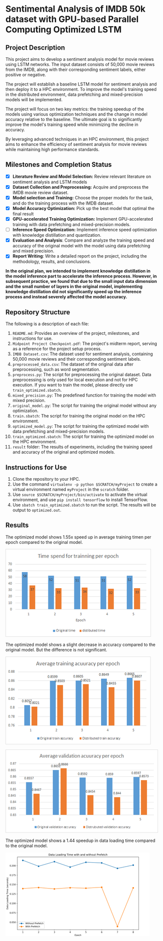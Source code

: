 # Sentimental Analysis of IMDB 50k dataset with GPU-based Parallel Computing Optimized LSTM

## Project Description

This project aims to develop a sentiment analysis model for movie reviews using LSTM networks. The input dataset consists of 50,000 movie reviews from the IMDB, along with their corresponding sentiment labels, either positive or negative.

The project will establish a baseline LSTM model for sentiment analysis and then deploy it to a HPC environment. To improve the model's training speed in the distributed environment, data prefetching and mixed-precision models will be implemented.

The project will focus on two key metrics: the training speedup of the models using various optimization techniques and the change in model accuracy relative to the baseline. The ultimate goal is to significantly improve the model's training speed while minimizing the decline in accuracy.

By leveraging advanced techniques in an HPC environment, this project aims to enhance the efficiency of sentiment analysis for movie reviews while maintaining high performance standards.

## Milestones and Completion Status
- [x] __Literature Review and Model Selection:__ Review relevant literature on sentiment analysis and LSTM models
- [x] __Dataset Collection and Preprocessing:__ Acquire and preprocess the IMDB movie review dataset.
- [x] __Model selection and Training:__ Choose the proper models for the task, and do the training process with the IMDB dataset.
- [x] __Model Accuracy Optimization:__ Pick up the best model that optimal the final result
- [x] __GPU-accelerated Training Optimization:__ Implement GPU-accelerated training with data prefetching and mixed-precision models.
- [ ] __Inference Speed Optimization:__ Implement inference speed optimization with knowledge distillation and quantization.
- [x] __Evaluation and Analysis__: Compare and analyze the training speed and accuracy of the original model with the model using data prefetching and mixed precision.
- [x] __Report Writing__: Write a detailed report on the project, including the methodology, results, and conclusions.

__In the original plan, we intended to implement knowledge distillation in the model inference part to accelerate the inference process. However, in subsequent practice, we found that due to the small input data dimension and the small number of layers in the original model, implementing knowledge distillation did not significantly speed up the inference process and instead severely affected the model accuracy.__

## Repository Structure
The following is a description of each file:

1. `README.md`: Provides an overview of the project, milestones, and instructions for use.
2. `Midpoint Project Checkpoint.pdf`: The project's midterm report, serving as a reference for the project setup process.
3. `IMDB Dataset.csv`: The dataset used for sentiment analysis, containing 50,000 movie reviews and their corresponding sentiment labels.
4. `preprocessed_data.csv`: The dataset of the original data after preprocessing, such as word segmentation.
5. `preprocess.py`: The script for preprocessing the original dataset. Data preprocessing is only used for local execution and not for HPC execution. If you want to train the model, please directly use `train_optimized.sbatch`.
6. `mixed_precision.py`: The predefined function for training the model with mixed precision.
7. `original_model.py`: The script for training the original model without any optimization.
8. `train.sbatch`: The script for training the original model on the HPC environment.
9. `optimized_model.py`: The script for training the optimized model with data prefetching and mixed-precision models.
10. `train_optimized.sbatch`: The script for training the optimized model on the HPC environment.
11. `result` folder: The results of experiments, including the training speed and accuracy of the original and optimized models.
    

## Instructions for Use
1. Clone the repository to your HPC.
2. Use the command `virtualenv -p python $SCRATCH/myProject` to create a virtual environment named `myProject` in the `scratch` folder.
3. Use `source $SCRATCH/myProject/bin/activate` to activate the virtual environment, and use `pip install tensorflow` to install TensorFlow.
4. Use `sbatch train_optimized.sbatch` to run the script. The results will be output to `optimized.out`.

## Results
The optimized model shows 1.55x speed up in average training timen per epoch compared to the original model.

![avg_time_epoch](https://github.com/ZenoWang1999/HPC_Project/blob/master/results/avg_time_epoch.png)

The optimized model shows a slight decrease in accuracy compared to the original model. But the difference is not significant.

![acc_train_acc](https://github.com/ZenoWang1999/HPC_Project/blob/master/results/avg_train_acc.png)

![acc_val_acc](https://github.com/ZenoWang1999/HPC_Project/blob/master/results/avg_vali_acc.png)

The optimized model shows a 1.44 speedup in data loading time compared to the original model.

![dataload_time](https://github.com/ZenoWang1999/HPC_Project/blob/master/results/dataload_time.png)

